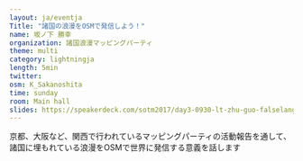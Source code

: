 ```yaml
---
layout: ja/eventja
Title: "諸国の浪漫をOSMで発信しよう！"
name: 坂ノ下 勝幸
organization: 諸国浪漫マッピングパーティ
theme: multi
category: lightningja
length: 5min
twitter:
osm: K_Sakanoshita
time: sunday
room: Main hall
slides: https://speakerdeck.com/sotm2017/day3-0930-lt-zhu-guo-falselang-man-woosmdefa-xin-siyou
---
```

京都、大阪など、関西で行われているマッピングパーティの活動報告を通して、諸国に埋もれている浪漫をOSMで世界に発信する意義を話します
